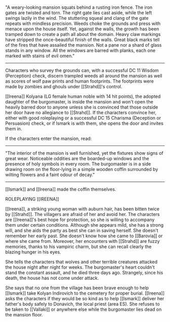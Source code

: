 "A weary-looking mansion squats behind a rusting iron fence. The iron gates are twisted and torn. The right gate lies cast aside, while the left swings lazily in the wind. The stuttering squeal and clang of the gate repeats with mindless precision. Weeds choke the grounds and press with menace upon the house itself. Yet, against the walls, the growth has been tramped down to create a path all about the domain. Heavy claw markings have stripped the once-beautiful finish of the walls. Great black marks tell of the fires that have assailed the mansion. Not a pane nor a shard of glass stands in any window. All the windows are barred with planks, each one marked with stains of evil omen."
__________________________________

Characters who survey the grounds can, with a successful DC 11 Wisdom (Perception) check, discern trampled weeds all around the mansion as well as scores of wolf paw prints and human footprints. The footprints were made by zombies and ghouls under [[Strahd]]'s control.

[[Ireena]] Kolyana (LG female human noble with 14 hit points), the adopted daughter of the burgomaster, is inside the mansion and won't open the heavily barred door to anyone unless she is convinced that those outside her door have no allegiance to [[Strahd]]. If the characters convince her, either with good roleplaying or a successful DC 15 Charisma (Deception or Persuasion) check, or if lsmark is with them, she opens the door and invites them in.

If the characters enter the mansion, read:
__________________________________
"The interior of the mansion is well furnished, yet the fixtures show signs of great wear. Noticeable oddities are the boarded-up windows and the presence of holy symbols in every room. The burgomaster is in a side drawing room on the floor-lying in a simple wooden coffin surrounded by wilting flowers and a faint odour of decay."
__________________________________

[[Ismark]] and [[Ireena]] made the coffin themselves.

ROLEPLAYING [[IREENA]]

[[Ireena]], a striking young woman with auburn hair, has been bitten twice by [[Strahd]]. The villagers are afraid of her and avoid her. The characters are [[Ireena]]'s best hope for protection, so she is willing to accompany them under certain conditions. Although she appears mild, she has a strong will, and she aids the party as best she can in saving herself. She doesn't remember her early past. She doesn't know how she came to [[Barovia]] or where she came from. Moreover, her encounters with [[Strahd]] are fuzzy memories, thanks to his vampiric charm, but she can recall clearly the blazing hunger in his eyes.

She tells the characters that wolves and other terrible creatures attacked the house night after night for weeks. The burgomaster's heart couldn't stand the constant assault, and he died three days ago. Strangely, since his death, the house has not come under attack.

She says that no one from the village has been brave enough to help [[Ismark]] take Kolyan Indirovich to the cemetery for proper burial. [[Ireena]] asks the characters if they would be so kind as to help [[Ismark]] deliver her father's body safely to Donavich, the local priest (area ES). She refuses to be taken to [[Vallaki]] or anywhere else while the burgomaster lies dead on the mansion floor.